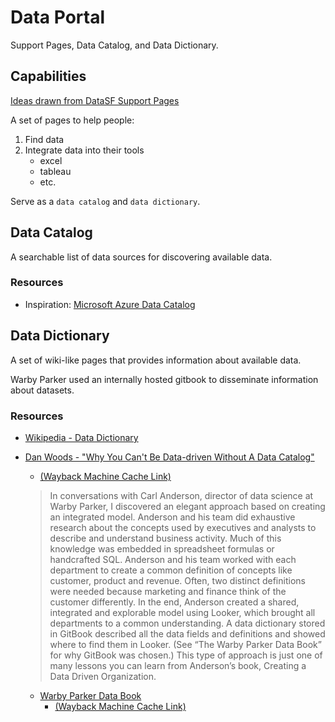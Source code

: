 # Data Portal

Support Pages, Data Catalog, and Data Dictionary.


## Capabilities

[Ideas drawn from DataSF Support Pages](http://support.datasf.org/customer/en/portal/articles/2517090-using-odata-to-connect-to-desktop-software)

A set of pages to help people:

1. Find data
2. Integrate data into their tools
	- excel
	- tableau
	- etc.

Serve as a `data catalog` and `data dictionary`.


## Data Catalog

A searchable list of data sources for discovering available data.


### Resources

- Inspiration: [Microsoft Azure Data Catalog](https://docs.microsoft.com/en-us/azure/data-catalog/data-catalog-what-is-data-catalog)


## Data Dictionary

A set of wiki-like pages that provides information about available data.

Warby Parker used an internally hosted gitbook to disseminate information about datasets.


### Resources

- [Wikipedia - Data Dictionary](https://en.wikipedia.org/wiki/Data_dictionary)
- [Dan Woods - "Why You Can't Be Data-driven Without A Data Catalog"](https://forbes641-yahoopartner.tumblr.com/post/129844499829/why-you-cant-be-data-driven-without-a-data)
	- [(Wayback Machine Cache Link)](https://web.archive.org/web/20170526204101/https://forbes641-yahoopartner.tumblr.com/post/129844499829/why-you-cant-be-data-driven-without-a-data)
	
	> In conversations with Carl Anderson, director of data science at Warby Parker, I discovered an elegant approach based on creating an integrated model. Anderson and his team did exhaustive research about the concepts used by executives and analysts to describe and understand business activity. Much of this knowledge was embedded in spreadsheet formulas or handcrafted SQL. Anderson and his team worked with each department to create a common definition of concepts like customer, product and revenue. Often, two distinct definitions were needed because marketing and finance think of the customer differently. In the end, Anderson created a shared, integrated and explorable model using Looker, which brought all departments to a common understanding. A data dictionary stored in GitBook described all the data fields and definitions and showed where to find them in Looker. (See “The Warby Parker Data Book” for why GitBook was chosen.) This type of approach is just one of many lessons you can learn from Anderson’s book, Creating a Data Driven Organization.
	
	- [Warby Parker Data Book](http://www.theoculists.com/the-warby-parker-data-book/)   
		- [(Wayback Machine Cache Link)](https://web.archive.org/web/20170526204158/http://www.theoculists.com/the-warby-parker-data-book/)